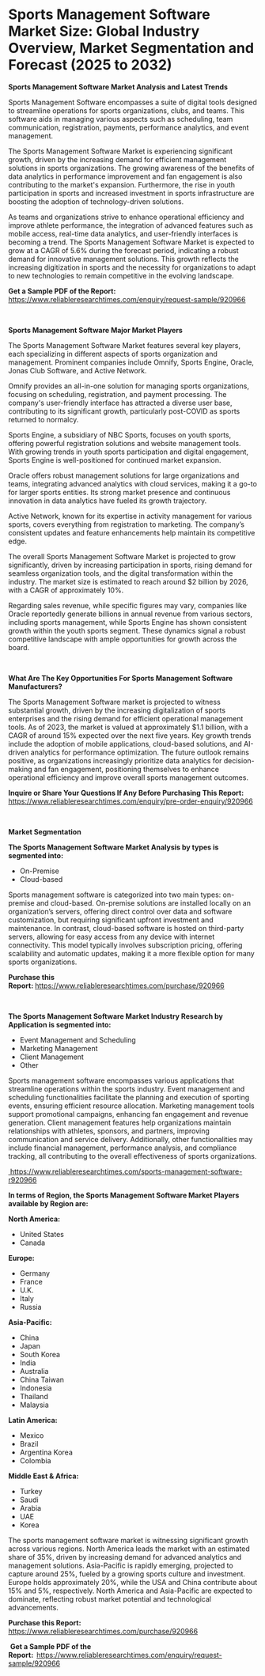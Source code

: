 <p><h1>Sports Management Software Market Size: Global Industry Overview, Market Segmentation and Forecast (2025 to 2032)</h1></p><p><strong>Sports Management Software Market Analysis and Latest Trends</strong></p>
<p><p>Sports Management Software encompasses a suite of digital tools designed to streamline operations for sports organizations, clubs, and teams. This software aids in managing various aspects such as scheduling, team communication, registration, payments, performance analytics, and event management. </p><p>The Sports Management Software Market is experiencing significant growth, driven by the increasing demand for efficient management solutions in sports organizations. The growing awareness of the benefits of data analytics in performance improvement and fan engagement is also contributing to the market's expansion. Furthermore, the rise in youth participation in sports and increased investment in sports infrastructure are boosting the adoption of technology-driven solutions.</p><p>As teams and organizations strive to enhance operational efficiency and improve athlete performance, the integration of advanced features such as mobile access, real-time data analytics, and user-friendly interfaces is becoming a trend. The Sports Management Software Market is expected to grow at a CAGR of 5.6% during the forecast period, indicating a robust demand for innovative management solutions. This growth reflects the increasing digitization in sports and the necessity for organizations to adapt to new technologies to remain competitive in the evolving landscape.</p></p>
<p><strong>Get a Sample PDF of the Report:&nbsp;</strong> <a href="https://www.reliableresearchtimes.com/enquiry/request-sample/920966?utm_campaign=3045&utm_medium=2&utm_source=Github&utm_content=ia&utm_term=18042025&utm_id=sports-management-software">https://www.reliableresearchtimes.com/enquiry/request-sample/920966</a></p>
<p>&nbsp;</p>
<p><strong>Sports Management Software Major Market Players</strong></p>
<p><p>The Sports Management Software Market features several key players, each specializing in different aspects of sports organization and management. Prominent companies include Omnify, Sports Engine, Oracle, Jonas Club Software, and Active Network.</p><p>Omnify provides an all-in-one solution for managing sports organizations, focusing on scheduling, registration, and payment processing. The company's user-friendly interface has attracted a diverse user base, contributing to its significant growth, particularly post-COVID as sports returned to normalcy.</p><p>Sports Engine, a subsidiary of NBC Sports, focuses on youth sports, offering powerful registration solutions and website management tools. With growing trends in youth sports participation and digital engagement, Sports Engine is well-positioned for continued market expansion.</p><p>Oracle offers robust management solutions for large organizations and teams, integrating advanced analytics with cloud services, making it a go-to for larger sports entities. Its strong market presence and continuous innovation in data analytics have fueled its growth trajectory.</p><p>Active Network, known for its expertise in activity management for various sports, covers everything from registration to marketing. The company’s consistent updates and feature enhancements help maintain its competitive edge.</p><p>The overall Sports Management Software Market is projected to grow significantly, driven by increasing participation in sports, rising demand for seamless organization tools, and the digital transformation within the industry. The market size is estimated to reach around $2 billion by 2026, with a CAGR of approximately 10%.</p><p>Regarding sales revenue, while specific figures may vary, companies like Oracle reportedly generate billions in annual revenue from various sectors, including sports management, while Sports Engine has shown consistent growth within the youth sports segment. These dynamics signal a robust competitive landscape with ample opportunities for growth across the board.</p></p>
<p>&nbsp;</p>
<p><strong>What Are The Key Opportunities For Sports Management Software Manufacturers?</strong></p>
<p><p>The Sports Management Software market is projected to witness substantial growth, driven by the increasing digitalization of sports enterprises and the rising demand for efficient operational management tools. As of 2023, the market is valued at approximately $1.1 billion, with a CAGR of around 15% expected over the next five years. Key growth trends include the adoption of mobile applications, cloud-based solutions, and AI-driven analytics for performance optimization. The future outlook remains positive, as organizations increasingly prioritize data analytics for decision-making and fan engagement, positioning themselves to enhance operational efficiency and improve overall sports management outcomes.</p></p>
<p><strong>Inquire or Share Your Questions If Any Before Purchasing This Report:</strong> <a href="https://www.reliableresearchtimes.com/enquiry/pre-order-enquiry/920966?utm_campaign=3045&utm_medium=2&utm_source=Github&utm_content=ia&utm_term=18042025&utm_id=sports-management-software">https://www.reliableresearchtimes.com/enquiry/pre-order-enquiry/920966</a></p>
<p>&nbsp;</p>
<p><strong>Market Segmentation</strong></p>
<p><strong>The Sports Management Software Market Analysis by types is segmented into:</strong></p>
<p><ul><li>On-Premise</li><li>Cloud-based</li></ul></p>
<p><p>Sports management software is categorized into two main types: on-premise and cloud-based. On-premise solutions are installed locally on an organization’s servers, offering direct control over data and software customization, but requiring significant upfront investment and maintenance. In contrast, cloud-based software is hosted on third-party servers, allowing for easy access from any device with internet connectivity. This model typically involves subscription pricing, offering scalability and automatic updates, making it a more flexible option for many sports organizations.</p></p>
<p><strong>Purchase this Report:&nbsp;</strong><a href="https://www.reliableresearchtimes.com/purchase/920966?utm_campaign=3045&utm_medium=2&utm_source=Github&utm_content=ia&utm_term=18042025&utm_id=sports-management-software">https://www.reliableresearchtimes.com/purchase/920966</a></p>
<p>&nbsp;</p>
<p><strong>The Sports Management Software Market Industry Research by Application is segmented into:</strong></p>
<p><ul><li>Event Management and Scheduling​</li><li>Marketing Management​</li><li>Client Management​</li><li>Other</li></ul></p>
<p><p>Sports management software encompasses various applications that streamline operations within the sports industry. Event management and scheduling functionalities facilitate the planning and execution of sporting events, ensuring efficient resource allocation. Marketing management tools support promotional campaigns, enhancing fan engagement and revenue generation. Client management features help organizations maintain relationships with athletes, sponsors, and partners, improving communication and service delivery. Additionally, other functionalities may include financial management, performance analysis, and compliance tracking, all contributing to the overall effectiveness of sports organizations.</p></p>
<p><a href="https://www.reliableresearchtimes.com/sports-management-software-r920966?utm_campaign=3045&utm_medium=2&utm_source=Github&utm_content=ia&utm_term=18042025&utm_id=sports-management-software">&nbsp;https://www.reliableresearchtimes.com/sports-management-software-r920966</a></p>
<p><strong>In terms of Region, the Sports Management Software Market Players available by Region are:</strong></p>
<p>
    <p> <strong> North America: </strong>
        <ul>
            <li>United States</li>
            <li>Canada</li>
        </ul>
        </p> 
    <p> <strong> Europe: </strong>
        <ul>
            <li>Germany</li>
            <li>France</li>
            <li>U.K.</li>
            <li>Italy</li>
            <li>Russia</li>
        </ul>
        </p> 
    <p> <strong> Asia-Pacific: </strong>
        <ul>
            <li>China</li>
            <li>Japan</li>
            <li>South Korea</li>
            <li>India</li>
            <li>Australia</li>
            <li>China Taiwan</li>
            <li>Indonesia</li>
            <li>Thailand</li>
            <li>Malaysia</li>
        </ul>
        </p> 
    <p> <strong> Latin America: </strong>
        <ul>
            <li>Mexico</li>
            <li>Brazil</li>
            <li>Argentina Korea</li>
            <li>Colombia</li>
        </ul>
        </p> 
    <p> <strong> Middle East & Africa: </strong>
        <ul>
            <li>Turkey</li>
            <li>Saudi</li>
            <li>Arabia</li>
            <li>UAE</li>
            <li>Korea</li>
        </ul>
    </p>
    </p>
<p><p>The sports management software market is witnessing significant growth across various regions. North America leads the market with an estimated share of 35%, driven by increasing demand for advanced analytics and management solutions. Asia-Pacific is rapidly emerging, projected to capture around 25%, fueled by a growing sports culture and investment. Europe holds approximately 20%, while the USA and China contribute about 15% and 5%, respectively. North America and Asia-Pacific are expected to dominate, reflecting robust market potential and technological advancements.</p></p>
<p><strong>Purchase this Report: </strong><a href="https://www.reliableresearchtimes.com/purchase/920966?utm_campaign=3045&utm_medium=2&utm_source=Github&utm_content=ia&utm_term=18042025&utm_id=sports-management-software">https://www.reliableresearchtimes.com/purchase/920966</a></p>
<p>&nbsp;<strong>Get a Sample PDF of the Report:&nbsp;&nbsp;</strong><a href="https://www.reliableresearchtimes.com/enquiry/request-sample/920966?utm_campaign=3045&utm_medium=2&utm_source=Github&utm_content=ia&utm_term=18042025&utm_id=sports-management-software">https://www.reliableresearchtimes.com/enquiry/request-sample/920966</a></p>
<p><strong></strong></p>
<p><p></p><p></p><p></p></p>